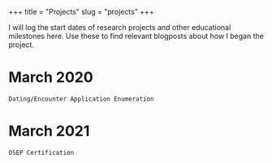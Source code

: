 +++
title = "Projects"
slug = "projects"
+++

I will log the start dates of research projects and other educational milestones here. Use these to find relevant blogposts about how I began the project.

# March 2020
    Dating/Encounter Application Enumeration

# March 2021
    OSEP Certification 
